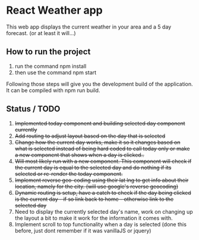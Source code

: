 # React Weather app

This web app displays the current weather in your area and a 5 day forecast. (or at least it will...)

## How to run the project

<ol>
<li>run the command npm install</li>
<li>then use the command npm start</li>
</ol>

Following those steps will give you the development build of the application. It can be compiled with npm run build.

## Status / TODO

<ol>
<li><del>Implemented today component and building selected day component currently</del></li>
<li><del>Add routing to adjust layout based on the day that is selected</del></li>
<li><del>Change how the current day works, make it so it changes based on what is selected instead of being hard coded to call today only or make a new component that shows when a day is clicked..<del></li>
<li><del>Will most likely run with a new component. This component will check if the current day is equal to the selected day and do nothing if its selected or re-render the today component.<del></li>
<li><del>Implement reverse geo-coding using their lat lng to get info about their location, namely for the city. (will use google's reverse geocoding)</del></li>
<li><del>Dynamic routing is setup, have a catch to check if the day being clicked is the current day - if so link back to home - otherwise link to the selected day</del></li>
<li>Need to display the currently selected day's name, work on changing up the layout a bit to make it work for the information it comes with.</li>
<li>Implement scroll to top functionality when a day is selected (done this before, just dont remember if it was vanillaJS or jquery)</li>
</ol>
